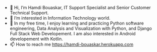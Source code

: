 - 👋 Hi, I’m Hamdi Bouaskar, IT Support Specialist and Senior Customer Technical Support.
- 👀 I’m interested in Information Technology world.
- 🌱 In my free time, I enjoy learning and practicing Python software engineering, Data Analysis and Visualization with Python, and Django Full Stack Web Developement. 
   I am also interested in Android developement with Kotlin.
- 📫 How to reach me https://hamdi-bouaskar.herokuapp.com

<!---
IT-Support-L2/IT-Support-L2 is a ✨ special ✨ repository because its `README.md` (this file) appears on your GitHub profile.
You can click the Preview link to take a look at your changes.
--->
